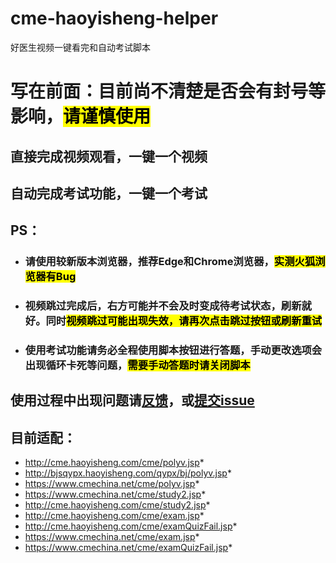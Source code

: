 # cme-haoyisheng-helper
 好医生视频一键看完和自动考试脚本
 
# 写在前面：目前尚不清楚是否会有封号等影响，<mark>请谨慎使用</mark>

## 直接完成视频观看，一键一个视频

## 自动完成考试功能，一键一个考试

## PS：
* ### 请使用较新版本浏览器，推荐Edge和Chrome浏览器，<mark>实测火狐浏览器有Bug</mark>
* ### 视频跳过完成后，右方可能并不会及时变成待考试状态，刷新就好。同时<mark>视频跳过可能出现失效，请再次点击跳过按钮或刷新重试</mark>
* ### 使用考试功能请务必全程使用脚本按钮进行答题，手动更改选项会出现循环卡死等问题，<mark>需要手动答题时请关闭脚本</mark>

## 使用过程中出现问题请[反馈](https://greasyfork.org/zh-CN/scripts/452555-%E5%A5%BD%E5%8C%BB%E7%94%9F-%E8%A7%86%E9%A2%91%E4%B8%80%E9%94%AE%E5%88%B0%E5%BA%95%E4%B8%8E%E8%87%AA%E5%8A%A8%E7%AD%94%E9%A2%98/feedback)，或[提交issue](https://github.com/lim-kim930/cme-haoyisheng-helper/issues)

## 目前适配：
* http://cme.haoyisheng.com/cme/polyv.jsp*
* http://bjsqypx.haoyisheng.com/qypx/bj/polyv.jsp*
* https://www.cmechina.net/cme/polyv.jsp*
* https://www.cmechina.net/cme/study2.jsp*
* http://cme.haoyisheng.com/cme/study2.jsp*
* http://cme.haoyisheng.com/cme/exam.jsp*
* http://cme.haoyisheng.com/cme/examQuizFail.jsp*
* https://www.cmechina.net/cme/exam.jsp*
* https://www.cmechina.net/cme/examQuizFail.jsp*